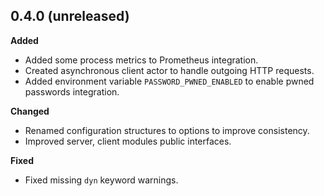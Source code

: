 ## 0.4.0 (unreleased)

**Added**

- Added some process metrics to Prometheus integration.
- Created asynchronous client actor to handle outgoing HTTP requests.
- Added environment variable `PASSWORD_PWNED_ENABLED` to enable pwned passwords integration.

**Changed**

- Renamed configuration structures to options to improve consistency.
- Improved server, client modules public interfaces.

**Fixed**

- Fixed missing `dyn` keyword warnings.

